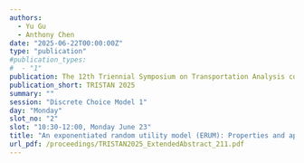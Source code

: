 ```yaml
---
authors:
  - Yu Gu
  - Anthony Chen
date: "2025-06-22T00:00:00Z"
type: "publication"
#publication_types:
#  - "1"
publication: The 12th Triennial Symposium on Transportation Analysis conference
publication_short: TRISTAN 2025
summary: ""
session: "Discrete Choice Model 1"
day: "Monday"
slot_no: "2"
slot: "10:30-12:00, Monday June 23"
title: "An exponentiated random utility model (ERUM): Properties and application to bounded travel choice"
url_pdf: /proceedings/TRISTAN2025_ExtendedAbstract_211.pdf
---
```

